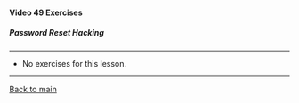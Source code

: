#### Video 49 Exercises

##### Password Reset Hacking

---

- No exercises for this lesson.

---

[Back to main](https://github.com/rot0xd/CBTNuggets/blob/master/CEHv9/README.md)


